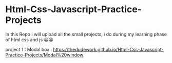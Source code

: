 # Html-Css-Javascript-Practice-Projects
In this Repo i will upload all the small projects, i do during my learning phase of html css and js 😀😀

project 1 : Modal box :  https://thedudework.github.io/Html-Css-Javascript-Practice-Projects/Modal%20window
